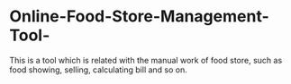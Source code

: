 # Online-Food-Store-Management-Tool-
This is a tool which is related with the manual work of food store, such as food showing, selling, calculating bill and so on. 
